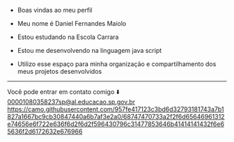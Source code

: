 - Boas vindas ao meu perfil
- Meu nome é Daniel Fernandes Maiolo

- Estou estudando na Escola Carrara

- Estou me desenvolvendo na linguagem java script

- Utilizo esse espaço para minha organização e compartilhamento dos meus projetos desenvolvidos
-----------------------------------------------------------------------------------------------------------------------------------------------------------------------------------------------------
Você pode entrar em contato comigo ⬇️
00001080358237sp@al.educacao.sp.gov.br
https://camo.githubusercontent.com/957fe417123c3bd6d32793181743a7b1827a1667bc9cb30847440a6b7af3e2a0/68747470733a2f2f6d65646961312e74656e6f722e636f6d2f6d2f596430796c31477853646b41414141432f6e65636f2d6172632e676966
